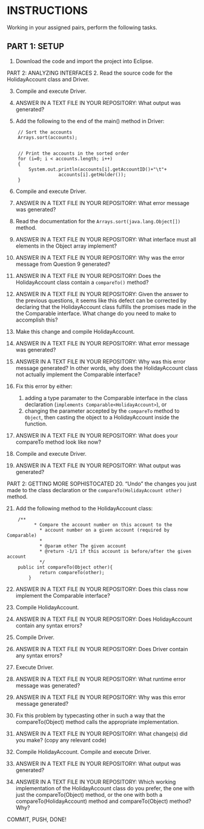 # INSTRUCTIONS
Working in your assigned pairs, perform the following tasks.

## PART 1: SETUP 
1.	Download the code and import the project into Eclipse. 

PART 2: ANALYZING INTERFACES 
2.	Read the source code for the HolidayAccount class and Driver.

3.	Compile and execute Driver.

4.	ANSWER IN A TEXT FILE IN YOUR REPOSITORY: What output was generated?

5.	Add the following to the end of the main() method in Driver:
```
	// Sort the accounts
	Arrays.sort(accounts);


	// Print the accounts in the sorted order
	for (i=0; i < accounts.length; i++)
	{
	    System.out.println(accounts[i].getAccountID()+"\t"+
			       accounts[i].getHolder());
	}
```
6.	Compile and execute Driver.

7.	ANSWER IN A TEXT FILE IN YOUR REPOSITORY: What error message was generated?

8.	Read the documentation for the `Arrays.sort(java.lang.Object[])` method.

9.	ANSWER IN A TEXT FILE IN YOUR REPOSITORY: What interface must all elements in the Object array implement?

10.	ANSWER IN A TEXT FILE IN YOUR REPOSITORY: Why was the error message from Question 9 generated?

11.	ANSWER IN A TEXT FILE IN YOUR REPOSITORY: Does the HolidayAccount class contain a `compareTo()` method?

12.	ANSWER IN A TEXT FILE IN YOUR REPOSITORY: Given the answer to the previous questions, it seems like this defect can be corrected by declaring that the HolidayAccount class fulfills the promises made in the the Comparable interface. What change do you need to make to accomplish this?

13.	Make this change and compile HolidayAccount.

14.	ANSWER IN A TEXT FILE IN YOUR REPOSITORY: What error message was generated?

15.	ANSWER IN A TEXT FILE IN YOUR REPOSITORY: Why was this error message generated? In other words, why does the HolidayAccount class not actually implement the Comparable interface?

16.	Fix this error by either:
    1. adding a type paramater to the Comparable interface in the class declaration (`implements Comparable<HolidayAccount>`), or
    2. changing the parameter accepted by the `compareTo` method to `Object`, then casting the object to a HolidayAccount inside the function.

17.	ANSWER IN A TEXT FILE IN YOUR REPOSITORY: What does your compareTo method look like now?

18.	Compile and execute Driver.

19.	ANSWER IN A TEXT FILE IN YOUR REPOSITORY: What output was generated?

PART 2: GETTING MORE SOPHISTOCATED 
20.	“Undo” the changes you just made to the class declaration or the `compareTo(HolidayAccount other)` method. 

21.	Add the following method to the HolidayAccount class:
```
	/**
     	  * Compare the account number on this account to the
     		* account number on a given account (required by Comparable)
    		*
     		* @param other The given account
     		* @return -1/1 if this account is before/after the given account
     		*/
   	public int compareTo(Object other){
       		return compareTo(other);       
    	}
```
22.	ANSWER IN A TEXT FILE IN YOUR REPOSITORY: Does this class now implement the Comparable interface?

23.	Compile HolidayAccount.

24.	ANSWER IN A TEXT FILE IN YOUR REPOSITORY: Does HolidayAccount contain any syntax errors?

25.	Compile Driver.

26.	ANSWER IN A TEXT FILE IN YOUR REPOSITORY: Does Driver contain any syntax errors?

27.	Execute Driver.

28.	ANSWER IN A TEXT FILE IN YOUR REPOSITORY: What runtime error message was generated?

29.	ANSWER IN A TEXT FILE IN YOUR REPOSITORY: Why was this error message generated?

30.	Fix this problem by typecasting other in such a way that the compareTo(Object) method calls the appropriate implementation.

31.	ANSWER IN A TEXT FILE IN YOUR REPOSITORY: What change(s) did you make? (copy any relevant code)

32.	Compile HolidayAccount. Compile and execute Driver.

33.	ANSWER IN A TEXT FILE IN YOUR REPOSITORY: What output was generated?

34.	ANSWER IN A TEXT FILE IN YOUR REPOSITORY: Which working implementation of the HolidayAccount class do you prefer, the one with just the compareTo(Object) method, or the one with both a compareTo(HolidayAccount) method and compareTo(Object) method? Why?

COMMIT, PUSH, DONE!
